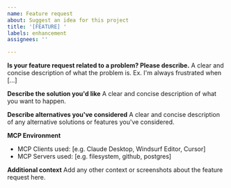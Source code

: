 ```yaml
---
name: Feature request
about: Suggest an idea for this project
title: '[FEATURE] '
labels: enhancement
assignees: ''

---
```


**Is your feature request related to a problem? Please describe.**
A clear and concise description of what the problem is. Ex. I'm always frustrated when [...]

**Describe the solution you'd like**
A clear and concise description of what you want to happen.

**Describe alternatives you've considered**
A clear and concise description of any alternative solutions or features you've considered.

**MCP Environment**
- MCP Clients used: [e.g. Claude Desktop, Windsurf Editor, Cursor]
- MCP Servers used: [e.g. filesystem, github, postgres]

**Additional context**
Add any other context or screenshots about the feature request here.
